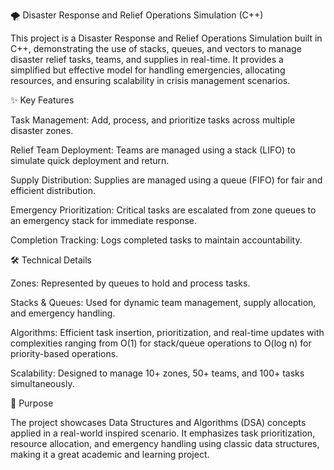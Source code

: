 🌪️ Disaster Response and Relief Operations Simulation (C++)

This project is a Disaster Response and Relief Operations Simulation built in C++, demonstrating the use of stacks, queues, and vectors to manage disaster relief tasks, teams, and supplies in real-time. It provides a simplified but effective model for handling emergencies, allocating resources, and ensuring scalability in crisis management scenarios.

✨ Key Features

Task Management: Add, process, and prioritize tasks across multiple disaster zones.

Relief Team Deployment: Teams are managed using a stack (LIFO) to simulate quick deployment and return.

Supply Distribution: Supplies are managed using a queue (FIFO) for fair and efficient distribution.

Emergency Prioritization: Critical tasks are escalated from zone queues to an emergency stack for immediate response.

Completion Tracking: Logs completed tasks to maintain accountability.

🛠️ Technical Details

Zones: Represented by queues to hold and process tasks.

Stacks & Queues: Used for dynamic team management, supply allocation, and emergency handling.

Algorithms: Efficient task insertion, prioritization, and real-time updates with complexities ranging from O(1) for stack/queue operations to O(log n) for priority-based operations.

Scalability: Designed to manage 10+ zones, 50+ teams, and 100+ tasks simultaneously.

🎯 Purpose

The project showcases Data Structures and Algorithms (DSA) concepts applied in a real-world inspired scenario. It emphasizes task prioritization, resource allocation, and emergency handling using classic data structures, making it a great academic and learning project.
